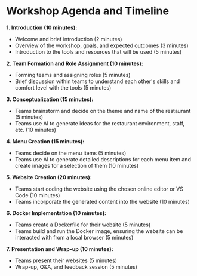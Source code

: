 # Workshop Agenda and Timeline

**1. Introduction (10 minutes):**

- Welcome and brief introduction (2 minutes)
- Overview of the workshop, goals, and expected outcomes (3 minutes)
- Introduction to the tools and resources that will be used (5 minutes)

**2. Team Formation and Role Assignment (10 minutes):**

- Forming teams and assigning roles (5 minutes)
- Brief discussion within teams to understand each other's skills and comfort level with the tools (5 minutes)

**3. Conceptualization (15 minutes):**

- Teams brainstorm and decide on the theme and name of the restaurant (5 minutes)
- Teams use AI to generate ideas for the restaurant environment, staff, etc. (10 minutes)

**4. Menu Creation (15 minutes):**

- Teams decide on the menu items (5 minutes)
- Teams use AI to generate detailed descriptions for each menu item and create images for a selection of them (10 minutes)

**5. Website Creation (20 minutes):**

- Teams start coding the website using the chosen online editor or VS Code (10 minutes)
- Teams incorporate the generated content into the website (10 minutes)

**6. Docker Implementation (10 minutes):**

- Teams create a Dockerfile for their website (5 minutes)
- Teams build and run the Docker image, ensuring the website can be interacted with from a local browser (5 minutes)

**7. Presentation and Wrap-up (10 minutes):**

- Teams present their websites (5 minutes)
- Wrap-up, Q&A, and feedback session (5 minutes)
